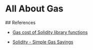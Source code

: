 # All About Gas

## References

- [Gas cost of Solidity library functions](https://medium.com/coinmonks/gas-cost-of-solidity-library-functions-dbe0cedd4678)

- [Solidity - Simple Gas Savings](https://medium.com/coinmonks/solidity-simple-gas-savings-e0e0cb4cf893)